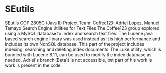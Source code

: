 # SEutils
SEutils
COP 2805C (Java II) Project Team: Coffee123: Adriel Lopez, Manuel Tamayo
Search Engine Utilities for Text Files
The Coffee123 group explored using a MySQL database to index and search text files.
The Lucene java based search engine library was used instead as it is high performance
and includes its own NonSQL database.
This part of the project includes indexing, searching and deleting index documents.
The Luke utility, which is bundled with Lucene 8.1.1, can be used to modify the index database as needed.
Adriel's branch (Beta1) is not accessible, but part of his work is work is present in the code.

